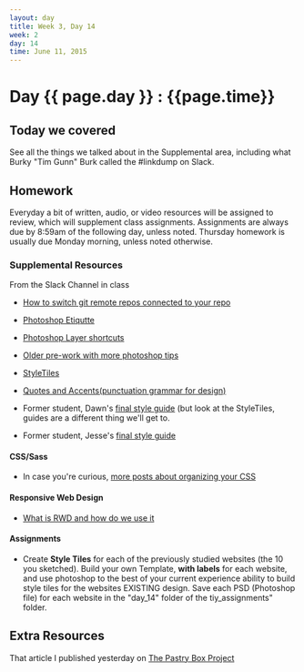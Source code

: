 ```yaml
---
layout: day
title: Week 3, Day 14
week: 2
day: 14
time: June 11, 2015
---
```


# Day {{ page.day }} : {{page.time}}


## Today we covered

See all the things we talked about in the Supplemental area, including what Burky "Tim Gunn" Burk called the #linkdump on Slack.

## Homework
Everyday a bit of written, audio, or video resources will be assigned to review, which will supplement class assignments. Assignments are always due by 8:59am of the following day, unless noted. Thursday homework is usually due Monday morning, unless noted otherwise.

### Supplemental Resources

From the Slack Channel in class
* [How to switch git remote repos connected to your repo](https://help.github.com/articles/changing-a-remote-s-url/)

* [Photoshop Etiqutte](http://photoshopetiquette.com/)

* [Photoshop Layer shortcuts](http://www.photoshopessentials.com/basics/layer-shortcuts/)

* [Older pre-work with more photoshop tips](http://tiy-austin-wd-jan2015.github.io/PreWorkPlus/)

* [StyleTiles](http://www.styletil.es)

* [Quotes and Accents(punctuation grammar for design)](http://quotesandaccents.com/)

* Former student, Dawn's [final style guide](http://www.dawndelatte.com/fqf_styleguide) (but look at the StyleTiles, guides are a different thing we'll get to.

* Former student, Jesse's [final style guide](http://jessecrow.com/nps_styleguide)

#### CSS/Sass
* In case you're curious, [more posts about organizing your CSS](https://mattstauffer.co/blog/organizing-css-oocss-smacss-and-bem)


#### Responsive Web Design
* [What is RWD and how do we use it](http://www.smashingmagazine.com/2011/01/12/guidelines-for-responsive-web-design/)

#### Assignments
* Create **Style Tiles** for each of the previously studied websites (the 10 you sketched). Build your own Template, **with labels** for each website, and use photoshop to the best of your current experience ability to build style tiles for the websites EXISTING design. Save each PSD (Photoshop file) for each website in the "day_14" folder of the tiy_assignments" folder.



## Extra Resources
That article I published yesterday on [The Pastry Box Project](https://the-pastry-box-project.net/sameera-kapila/2015-june-11)
